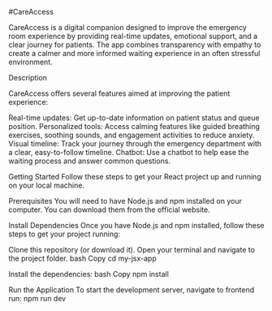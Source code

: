 #CareAccess

CareAccess is a digital companion designed to improve the emergency room experience by providing real-time updates, emotional support, and a clear journey for patients. The app combines transparency with empathy to create a calmer and more informed waiting experience in an often stressful environment.

Description

CareAccess offers several features aimed at improving the patient experience:

Real-time updates: Get up-to-date information on patient status and queue position.
Personalized tools: Access calming features like guided breathing exercises, soothing sounds, and engagement activities to reduce anxiety.
Visual timeline: Track your journey through the emergency department with a clear, easy-to-follow timeline.
Chatbot: Use a chatbot to help ease the waiting process and answer common questions.

Getting Started
Follow these steps to get your React project up and running on your local machine.

Prerequisites
You will need to have Node.js and npm installed on your computer. You can download them from the official website.

Install Dependencies
Once you have Node.js and npm installed, follow these steps to get your project running:

Clone this repository (or download it).
Open your terminal and navigate to the project folder.
bash
Copy
cd my-jsx-app

Install the dependencies:
bash
Copy
npm install

Run the Application
To start the development server, navigate to frontend run:
npm run dev
